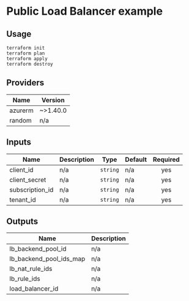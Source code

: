 # Public Load Balancer example
## Usage
```
terraform init
terraform plan
terraform apply
terraform destroy
```

<!-- BEGINNING OF PRE-COMMIT-TERRAFORM DOCS HOOK -->
## Providers

| Name | Version |
|------|---------|
| azurerm | ~>1.40.0 |
| random | n/a |

## Inputs

| Name | Description | Type | Default | Required |
|------|-------------|------|---------|:-----:|
| client\_id | n/a | `string` | n/a | yes |
| client\_secret | n/a | `string` | n/a | yes |
| subscription\_id | n/a | `string` | n/a | yes |
| tenant\_id | n/a | `string` | n/a | yes |

## Outputs

| Name | Description |
|------|-------------|
| lb\_backend\_pool\_id | n/a |
| lb\_backend\_pool\_ids\_map | n/a |
| lb\_nat\_rule\_ids | n/a |
| lb\_rule\_ids | n/a |
| load\_balancer\_id | n/a |

<!-- END OF PRE-COMMIT-TERRAFORM DOCS HOOK -->
